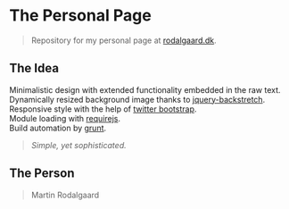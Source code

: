 # The Personal Page

> Repository for my personal page at [rodalgaard.dk](http://rodalgaard.dk).

## The Idea

Minimalistic design with extended functionality embedded in the raw text.<br>
Dynamically resized background image thanks to [jquery-backstretch](https://github.com/srobbin/jquery-backstretch).<br>
Responsive style with the help of [twitter bootstrap](https://github.com/twbs/bootstrap).<br>
Module loading with [requirejs](http://requirejs.org/).<br>
Build automation by [grunt](https://github.com/gruntjs/grunt).

> _Simple, yet sophisticated._

## The Person

> Martin Rodalgaard
